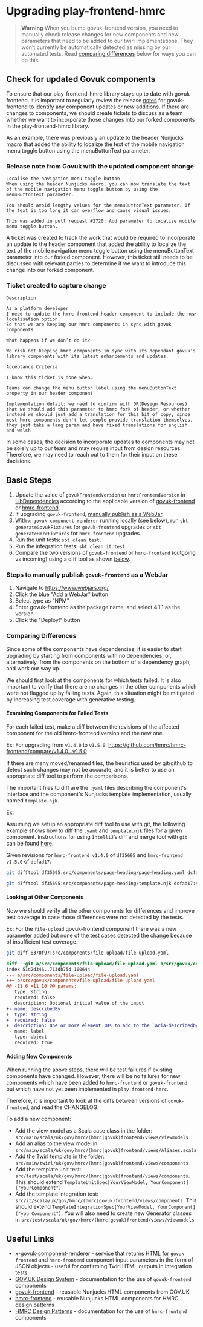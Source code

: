 # Upgrading play-frontend-hmrc

> **Warning**
> When you bump govuk-frontend version, you need to manually check release changes for new components and new parameters that need to be added to our twirl implementations. They won't currently be automatically detected as missing by our automated tests. Read [comparing differences](#comparing-differences) below for ways you can do this.
## Check for updated Govuk components

To ensure that our play-frontend-hmrc library stays up to date with govuk-frontend, 
it is important to regularly review the release [notes](https://github.com/alphagov/govuk-frontend/releases) for govuk-frontend to identify any component updates or new additions. 
If there are changes to components, we should create tickets to discuss as a team whether we want to incorporate those changes into our forked components in the play-frontend-hmrc library.

As an example, there was previously an update to the header Nunjucks macro that added the ability to localize the 
text of the mobile navigation menu toggle button using the menuButtonText parameter.

### Release note from Govuk with the updated component change

```
Localise the navigation menu toggle button
When using the header Nunjucks macro, you can now translate the text of the mobile navigation menu toggle button by using the menuButtonText parameter.

You should avoid lengthy values for the menuButtonText parameter. If the text is too long it can overflow and cause visual issues.

This was added in pull request #2720: Add parameter to localise mobile menu toggle button.
```

A ticket was created to track the work that would be required to incorporate an update to the header component that added the ability to localize the text of the mobile navigation menu toggle button using the menuButtonText parameter into our forked component. However, this ticket still needs to be discussed with relevant parties to determine if we want to introduce this change into our forked component.

### Ticket created to capture change 

```
Description

As a platform developer
I need to update the hmrc-frontend header component to include the new localisation option
So that we are keeping our hmrc components in sync with govuk components

What happens if we don’t do it?

We risk not keeping hmrc components in sync with its dependant govuk's library components with its latest enhancements and updates.

Acceptance Criteria

I know this ticket is done when…

Teams can change the menu button label using the menuButtonText property in our header component

Implementation detail: we need to confirm with DR(Design Resources) that we should add this parameter to hmrc fork of header, or whether instead we should just add a translation for this bit of copy, since most hmrc components don't let people provide translation themselves, they just take a lang param and have fixed translations for english and welsh
```

In some cases, the decision to incorporate updates to components may not be solely up to our team and may require input from design resources. Therefore, we may need to reach out to them for their input on these decisions.

## Basic Steps

1. Update the value of `govukFrontendVersion` or `hmrcFrontendVersion` in [LibDependencies](../../project/LibDependencies.scala) 
   according to the applicable version of [govuk-frontend](https://github.com/alphagov/govuk-frontend/tags) or
   [hmrc-frontend](https://github.com/hmrc/hmrc-frontend/tags).
1. If upgrading `govuk-frontend`, [manually publish as a WebJar](#steps-to-manually-publish-govuk-frontend-as-a-webjar).
1. With `x-govuk-component-renderer` running locally (see below), run `sbt generateGovukFixtures` for `govuk-frontend`
     upgrades or `sbt generateHmrcFixtures` for `hmrc-frontend` upgrades.
1. Run the unit tests: `sbt clean test`.
1. Run the integration tests: `sbt clean it:test`.
1. Compare the two versions of `govuk-frontend` or `hmrc-frontend` (outgoing vs incoming) using a diff tool 
   as shown [below](#examining-components-for-failed-tests).
   
### Steps to manually publish `govuk-frontend` as a WebJar
1. Navigate to https://www.webjars.org/
1. Click the blue "Add a WebJar" button
1. Select type as "NPM"
1. Enter govuk-frontend as the package name, and select 4.1.1 as the version
1. Click the "Deploy!" button

### Comparing Differences
Since some of the components have dependencies, it is easier to start upgrading by starting from components with no dependencies, or, alternatively, from the components on the bottom of a dependency graph, and work our way up.

We should first look at the components for which tests failed. It is also important to verify that there are no changes in the other components which were not flagged up by failing tests. Again, this situation might be mitigated by increasing test coverage with generative testing.

#### Examining Components for Failed Tests
 
For each failed test, make a diff between the revisions of the affected component for the old hmrc-frontend version and the new one.

Ex: For upgrading from `v1.4.0` to `v1.5.0`: https://github.com/hmrc/hmrc-frontend/compare/v1.4.0...v1.5.0

If there are many moved/renamed files, the heuristics used by git/github to detect such changes may not be accurate, and it is better to use an appropriate diff tool to perform the comparisons.

The important files to diff are the `.yaml` files describing the component's interface and the component's Nunjucks template implementation, usually named `template.njk`.

Ex:

Assuming we setup an appropriate diff tool to use with git, the following example shows how to diff the `.yaml` and `template.njk` files for a given component. Instructions for using `IntelliJ`’s diff and merge tool with `git` can be found [here](https://gist.github.com/rambabusaravanan/1d1902e599c9c680319678b0f7650898).

Given revisions for `hmrc-frontend v1.4.0` of `df35695` and `hmrc-frontend v1.5.0` of `dcfad17`:

```bash
git difftool df35695:src/components/page-heading/page-heading.yaml dcfad17:src/components/page-heading/page-heading.yaml

git difftool df35695:src/components/page-heading/template.njk dcfad17:src/components/page-heading/template.njk
```

#### Looking at Other Components

Now we should verify all the other components for differences and improve test coverage in case those differences were
not detected by the tests.

Ex: For the `file-upload` govuk-frontend component there was a new parameter added but none of the test cases detected the change because 
of insufficient test coverage.
```bash
git diff 8370f97:src/components/file-upload/file-upload.yaml                 3ef1d76:src/govuk/components/file-upload/file-upload.yaml
```

```diff
diff --git a/src/components/file-upload/file-upload.yaml b/src/govuk/components/file-upload/file-upload.yaml
index 51d2d346..713db75d 100644
--- a/src/components/file-upload/file-upload.yaml
+++ b/src/govuk/components/file-upload/file-upload.yaml
@@ -11,6 +11,10 @@ params:
   type: string
   required: false
   description: Optional initial value of the input
+- name: describedBy
+  type: string
+  required: false
+  description: One or more element IDs to add to the `aria-describedby` attribute, used to provide additional descriptive information for screenreader users.
 - name: label
   type: object
   required: true
```

#### Adding New Components
When running the above steps, there will be test failures if existing components have changed. However, there will be no
failures for new components which have been added to `hmrc-frontend` or `govuk-frontend` but which have not yet been implemented in 
`play-frontend-hmrc`.

Therefore, it is important to look at the diffs between versions of `govuk-frontend`, and read the CHANGELOG.

To add a new component:
- Add the view model as a Scala case class in the folder: `src/main/scala/uk/gov/hmrc/(hmrc|govuk)frontend/views/viewmodels`
- Add an alias to the view model in `src/main/scala/uk/gov/hmrc/(hmrc|govuk)frontend/views/Aliases.scala`
- Add the Twirl template in the folder: `src/main/twirl/uk/gov/hmrc/(hmrc|govuk)frontend/views/components`
- Add the template unit test: `src/test/scala/uk/gov/hmrc/(hmrc|govuk)frontend/views/components`. This should extend 
`TemplateUnitSpec[YourViewModel, YourComponent]("yourComponent")`
- Add the template integration test: `src/it/scala/uk/gov/hmrc/(hmrc|govuk)frontend/views/components`. This should extend
`TemplateIntegrationSpec[YourViewModel, YourComponent]("yourComponent")`. You will also need to create new Generator
classes in `src/test/scala/uk/gov/hmrc/(hmrc|govuk)frontend/views/viewmodels`

## Useful Links
- [x-govuk-component-renderer](https://github.com/hmrc/x-govuk-component-renderer) - service that returns HTML for `govuk-frontend` and `hmrc-frontend` component input parameters in the form of JSON objects - useful for confirming Twirl HTML outputs in integration tests
- [GOV.UK Design System](https://design-system.service.gov.uk/components/) - documentation for the use of `govuk-frontend` components
- [govuk-frontend](https://github.com/alphagov/govuk-frontend/) - reusable Nunjucks HTML components from GOV.UK
- [hmrc-frontend](https://github.com/hmrc/hmrc-frontend/) - reusable Nunjucks HTML components for HMRC design patterns
- [HMRC Design Patterns](https://design.tax.service.gov.uk/hmrc-design-patterns/) - documentation for the use of `hmrc-frontend` components
